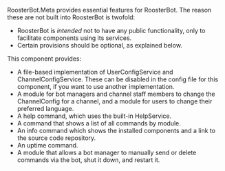 RoosterBot.Meta provides essential features for RoosterBot. The reason these are not built into RoosterBot is twofold:
- RoosterBot is *intended* not to have any public functionality, only to facilitate components using its services.
- Certain provisions should be optional, as explained below.

This component provides:
- A file-based implementation of UserConfigService and ChannelConfigService. These can be disabled in the config file for this component, if you want to use another implementation.
- A module for bot managers and channel staff members to change the ChannelConfig for a channel, and a module for users to change their preferred language.
- A help command, which uses the built-in HelpService.
- A command that shows a list of all commands by module.
- An info command which shows the installed components and a link to the source code repository.
- An uptime command.
- A module that allows a bot manager to manually send or delete commands via the bot, shut it down, and restart it.